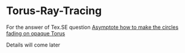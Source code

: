 # Torus-Ray-Tracing

For the answer of Tex.SE question [Asymptote how to make the circles fading on opaque Torus](https://tex.stackexchange.com/q/581317/62865)

Details will come later
